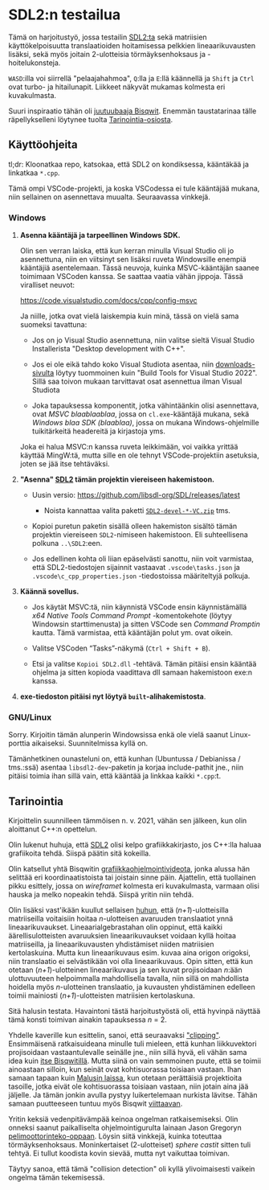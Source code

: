 # SDL2:n testailua

Tämä on harjoitustyö, jossa testailin [SDL2:ta](https://libsdl.org/) sekä
matriisien käyttökelpoisuutta translaatioiden hoitamisessa pelkkien
lineaarikuvausten lisäksi, sekä myös joitain 2-ulotteisia törmäyksenhoksaus
ja -hoitelukonsteja.

`WASD`:illa voi siirrellä "pelaajahahmoa", `Q`:lla ja `E`:llä käännellä ja
`Shift` ja `Ctrl` ovat turbo- ja hitailunapit. Liikkeet näkyvät mukamas
kolmesta eri kuvakulmasta.

Suuri inspiraatio tähän oli [juutuubaaja Bisqwit](https://www.youtube.com/@Bisqwit). Enemmän
taustatarinaa tälle räpellykselleni löytynee tuolta [Tarinointia-osiosta](#tarinointia).


## Käyttöohjeita

tl;dr: Kloonatkaa repo, katsokaa, että SDL2 on kondiksessa, kääntäkää ja
linkatkaa `*.cpp`.

Tämä ompi VSCode-projekti, ja koska VSCodessa ei tule kääntäjää mukana, niin
sellainen on asennettava muualta. Seuraavassa vinkkejä.

### Windows

1. **Asenna kääntäjä ja tarpeellinen Windows SDK.**

    Olin sen verran laiska, että kun kerran minulla Visual Studio oli jo
    asennettuna, niin en viitsinyt sen lisäksi ruveta Windowsille enempiä
    kääntäjiä asentelemaan. Tässä neuvoja, kuinka MSVC-kääntäjän saanee
    toimimaan VSCoden kanssa. Se saattaa vaatia vähän jippoja. Tässä
    viralliset neuvot:

    <https://code.visualstudio.com/docs/cpp/config-msvc>

    Ja niille, jotka ovat vielä laiskempia kuin minä, tässä on vielä sama
    suomeksi tavattuna:

    * Jos on jo Visual Studio asennettuna, niin valitse sieltä Visual Studio
      Installerista "Desktop development with C++".

    * Jos ei ole eikä tahdo koko Visual Studiota asentaa, niin
      [downloads-sivulta](https://visualstudio.microsoft.com/downloads/#remote-tools-for-visual-studio-2022)
      löytyy tuommoinen kuin "Build Tools for Visual Studio 2022". Sillä saa
      toivon mukaan tarvittavat osat asennettua ilman Visual Studiota

    * Joka tapauksessa komponentit, jotka vähintäänkin olisi asennettava,
      ovat *MSVC blaablaablaa*, jossa on `cl.exe`-kääntäjä mukana, sekä
      *Windows blaa SDK (blaablaa)*, jossa on mukana Windows-ohjelmille
      tuikitärkeitä headereitä ja kirjastoja yms.

    Joka ei halua MSVC:n kanssa ruveta leikkimään, voi vaikka yrittää käyttää
    MingW:tä, mutta sille en ole tehnyt VSCode-projektiin asetuksia, joten se
    jää itse tehtäväksi.

1. **"Asenna" [SDL2](https://libsdl.org/) tämän projektin viereiseen
hakemistoon.**

    * Uusin versio: <https://github.com/libsdl-org/SDL/releases/latest>

        * Noista kannattaa valita paketti
          [`SDL2-devel-*-VC.zip`](https://github.com/libsdl-org/SDL/releases/download/release-2.30.6/SDL2-devel-2.30.6-VC.zip)
          tms.

    * Kopioi puretun paketin sisällä olleen hakemiston sisältö tämän
      projektin viereiseen `SDL2`-nimiseen hakemistoon. Eli suhteellisena
      polkuna `..\SDL2`:een.

    * Jos edellinen kohta oli liian epäselvästi sanottu, niin voit varmistaa,
      että SDL2-tiedostojen sijainnit vastaavat `.vscode\tasks.json` ja
      `.vscode\c_cpp_properties.json` -tiedostoissa määriteltyjä polkuja.

1. **Käännä sovellus.**

    * Jos käytät MSVC:tä, niin käynnistä VSCode ensin käynnistämällä *x64 Native Tools Command Prompt* -komentokehote (löytyy Windowsin starttimenusta) ja sitten VSCode sen *Command Promptin* kautta. Tämä varmistaa, että kääntäjän polut ym. ovat oikein.

    * Valitse VSCoden “Tasks”-näkymä (`Ctrl + Shift + B`).

    * Etsi ja valitse `Kopioi SDL2.dll` -tehtävä. Tämän pitäisi ensin kääntää
      ohjelma ja sitten kopioda vaadittava dll samaan hakemistoon exe:n kanssa.

1. **exe-tiedoston pitäisi nyt löytyä `built`-alihakemistosta**.


### GNU/Linux

Sorry. Kirjoitin tämän alunperin Windowsissa enkä ole vielä saanut
Linux-porttia aikaiseksi. Suunnitelmissa kyllä on.

Tämänhetkinen ounasteluni on, että kunhan (Ubuntussa / Debianissa / tms.:ssä)
asentaa `libsdl2-dev`-paketin ja korjaa include-pathit jne., niin pitäisi
toimia ihan sillä vain, että kääntää ja linkkaa kaikki `*.cpp`:t.


## Tarinointia

Kirjoittelin suunnilleen tämmöisen n. v. 2021, vähän sen jälkeen, kun olin
aloittanut C++:n opettelun.

Olin lukenut huhuja, että [SDL2](https://www.libsdl.org/) olisi kelpo
grafiikkakirjasto, jos C++:lla haluaa grafiikoita tehdä. Siispä päätin sitä
kokeilla.

Olin katsellut yhtä Bisqwitin
[grafiikkaohjelmointivideota](https://youtu.be/HQYsFshbkYw?t=82), jonka alussa
hän selittää eri koordinaatistoista tai joistain sinne päin. Ajattelin, että
tuollainen pikku esittely, jossa on *wireframet* kolmesta eri kuvakulmasta,
varmaan olisi hauska ja melko nopeakin tehdä. Siispä yritin niin tehdä.

Olin lisäksi vast'ikään kuullut sellaisen
[huhun](https://www.youtube.com/watch?v=vQ60rFwh2ig), että
(*n+1*)-ulotteisilla matriiseilla voitaisiin hoitaa *n*-ulotteisen avaruuden
translaatiot ynnä lineaarikuvaukset. Lineaarialgebrastahan olin oppinut, että
kaikki äärellisulotteisten avaruuksien lineaarikuvaukset voidaan kyllä hoitaa
matriiseilla, ja lineaarikuvausten yhdistämiset niiden matriisien
kertolaskuina. Mutta kun lineaarikuvaus esim. kuvaa aina origon origoksi,
niin translaatio ei selvästikään voi olla lineaarikuvaus. Opin sitten, että
kun otetaan (*n+1*)-ulotteinen lineaarikuvaus ja sen kuvat projisoidaan
*n*:ään ulottuvuuteen helpoimmalla mahdollisella tavalla, niin sillä on
mahdollista hoidella myös *n*-ulotteinen translaatio, ja kuvausten
yhdistäminen edelleen toimii mainiosti (*n+1*)-ulotteisten matriisien
kertolaskuna.

Sitä halusin testata. Havaintoni tästä harjoitustyöstä oli, että hyvinpä
näyttää tämä konsti toimivan ainakin tapauksessa *n*&nbsp;=&nbsp;2.

Yhdelle kaverille kun esittelin, sanoi, että seuraavaksi
["clipping"](https://en.wikipedia.org/wiki/Collision_detection). Ensimmäisenä
ratkaisuideana minulle tuli mieleen, että kunhan liikkuvektori projisoidaan
vastaantulevalle seinälle jne., niin sillä hyvä, eli vähän sama idea kuin
[itse Bisqwitillä](https://www.youtube.com/watch?v=HQYsFshbkYw&t=997s). Mutta
siinä on vain semmoinen puute, että se toimii ainoastaan silloin, kun seinät
ovat kohtisuorassa toisiaan vastaan. Ihan samaan tapaan kuin [Malusin
laissa](https://en.wikipedia.org/wiki/Malus%27s_law), kun otetaan perättäisiä
projektioita tasoille, jotka eivät ole kohtisuorassa toisiaan vastaan, niin
jotain aina jää jäljelle. Ja tämän jonkin avulla pystyy luikertelemaan
nurkista lävitse. Tähän samaan puutteeseen tuntuu myös Bisqwit
[viittaavan](https://www.youtube.com/watch?v=HQYsFshbkYw&t=1106s).

Yritin keksiä vedenpitävämpää keinoa ongelman ratkaisemiseksi. Olin onneksi
saanut paikalliselta ohjelmointigurulta lainaan Jason Gregoryn
[pelimoottorinteko-oppaan](https://www.gameenginebook.com/). Löysin siitä
vinkkejä, kuinka toteuttaa törmäyksenhoksaus. Moninkertaiset (2-ulotteiset)
*sphere castit* sitten tuli tehtyä. Ei tullut koodista kovin sievää, mutta
nyt vaikuttaa toimivan.

Täytyy sanoa, että tämä "collision detection" oli kyllä ylivoimaisesti
vaikein ongelma tämän tekemisessä.
